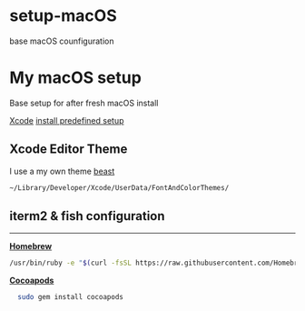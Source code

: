 # setup-macOS
base macOS counfiguration
# My macOS setup

Base setup for after fresh macOS install

[Xcode](https://developer.apple.com/xcode/)
[install predefined setup](https://github.com/ahmedyilmaz/setup-macOS/blob/main/install-macos-beast.sh)

## Xcode Editor Theme
I use a my own theme [beast](https://github.com/ahmedyilmaz/setup-macOS/blob/main/beast.xccolortheme)

```bash
~/Library/Developer/Xcode/UserData/FontAndColorThemes/
```

## iterm2 & fish configuration


--------------------------------------------------------------------------------------------------------

[**Homebrew**](http://brew.sh/)

```bash
/usr/bin/ruby -e "$(curl -fsSL https://raw.githubusercontent.com/Homebrew/install/master/install)"
```

[**Cocoapods**](https://guides.cocoapods.org/using/getting-started.html#installation)

```bash
  sudo gem install cocoapods 
```

